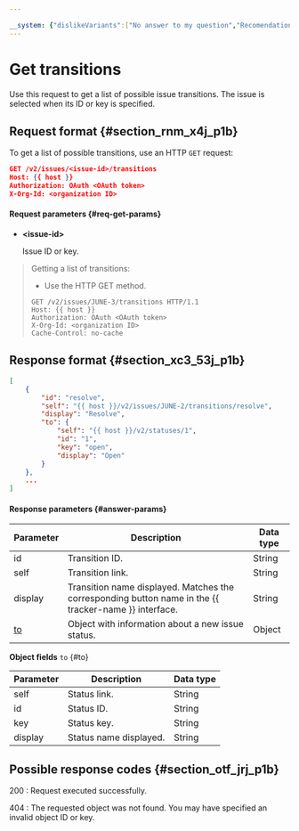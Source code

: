 ```yaml
---

__system: {"dislikeVariants":["No answer to my question","Recomendations didn't help","The content doesn't match title","Other"]}
---
```

# Get transitions

Use this request to get a list of possible issue transitions. The issue is selected when its ID or key is specified.

## Request format {#section_rnm_x4j_p1b}

To get a list of possible transitions, use an HTTP `GET` request:

```json
GET /v2/issues/<issue-id>/transitions
Host: {{ host }}
Authorization: OAuth <OAuth token>
X-Org-Id: <organization ID>
```

#### Request parameters {#req-get-params}

- **\<issue-id\>**

    Issue ID or key.

> Getting a list of transitions:
> 
> - Use the HTTP GET method.
> 
> ```
> GET /v2/issues/JUNE-3/transitions HTTP/1.1
> Host: {{ host }}
> Authorization: OAuth <OAuth token>
> X-Org-Id: <organization ID>
> Cache-Control: no-cache
> ```

## Response format {#section_xc3_53j_p1b}

```json
[
    {
        "id": "resolve",
        "self": "{{ host }}/v2/issues/JUNE-2/transitions/resolve",
        "display": "Resolve",
        "to": {
            "self": "{{ host }}/v2/statuses/1",
            "id": "1",
            "key": "open",
            "display": "Open"
        }
    },
    ...
]
```

#### Response parameters {#answer-params}

| Parameter | Description | Data type |
| ----- | ----- | ----- |
| id | Transition ID. | String |
| self | Transition link. | String |
| display | Transition name displayed. Matches the corresponding button name in the {{ tracker-name }} interface. | String |
| [to](#to) | Object with information about a new issue status. | Object |

**Object fields** `to` {#to}

| Parameter | Description | Data type |
| ----- | ----- | ----- |
| self | Status link. | String |
| id | Status ID. | String |
| key | Status key. | String |
| display | Status name displayed. | String |

## Possible response codes {#section_otf_jrj_p1b}

200
:   Request executed successfully.

404
:   The requested object was not found. You may have specified an invalid object ID or key.


